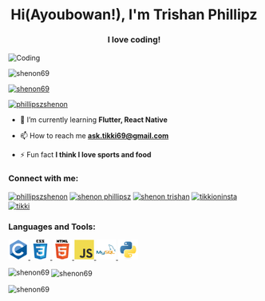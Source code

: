<h1 align="center">Hi(Ayoubowan!), I'm Trishan Phillipz</h1>
<h3 align="center">I love coding!</h3>
<img align="center" alt="Coding" width="400" src="https://media0.giphy.com/media/RbDKaczqWovIugyJmW/giphy.gif?cid=ecf05e47tf7anftarhnwed1t09c9bbes1gv2jjuej0pwxktw&rid=giphy.gif&ct=g">

<p align="left"> <img src="https://komarev.com/ghpvc/?username=shenon69&label=Profile%20views&color=0e75b6&style=flat" alt="shenon69" /> </p>

<p align="left"> <a href="https://github.com/ryo-ma/github-profile-trophy"><img src="https://github-profile-trophy.vercel.app/?username=shenon69" alt="shenon69" /></a> </p>

<p align="left"> <a href="https://twitter.com/phillipszshenon" target="blank"><img src="https://img.shields.io/twitter/follow/phillipszshenon?logo=twitter&style=for-the-badge" alt="phillipszshenon" /></a> </p>

- 🌱 I’m currently learning **Flutter, React Native**

- 📫 How to reach me **ask.tikki69@gmail.com**

- ⚡ Fun fact **I think I love sports and food**

<h3 align="left">Connect with me:</h3>
<p align="left">
<a href="https://twitter.com/phillipszshenon" target="blank"><img align="center" src="https://raw.githubusercontent.com/rahuldkjain/github-profile-readme-generator/master/src/images/icons/Social/twitter.svg" alt="phillipszshenon" height="30" width="40" /></a>
<a href="https://www.linkedin.com/in/shenon-phillipsz-908156244/" target="blank"><img align="center" src="https://raw.githubusercontent.com/rahuldkjain/github-profile-readme-generator/master/src/images/icons/Social/linked-in-alt.svg" alt="shenon phillipsz" height="30" width="40" /></a>
<a href="https://www.facebook.com/shenon.trishan.9" target="blank"><img align="center" src="https://raw.githubusercontent.com/rahuldkjain/github-profile-readme-generator/master/src/images/icons/Social/facebook.svg" alt="shenon trishan" height="30" width="40" /></a>
<a href="https://instagram.com/tikkioninsta" target="blank"><img align="center" src="https://raw.githubusercontent.com/rahuldkjain/github-profile-readme-generator/master/src/images/icons/Social/instagram.svg" alt="tikkioninsta" height="30" width="40" /></a>
<a href="https://www.youtube.com/channel/UCEyvg8kRo8Umi4B8CLH9JeA" target="blank"><img align="center" src="https://raw.githubusercontent.com/rahuldkjain/github-profile-readme-generator/master/src/images/icons/Social/youtube.svg" alt="tikki" ![giphy](https://user-images.githubusercontent.com/105484461/197392759-1024d575-d04d-424d-a9ec-e469173bfa8c.gif)
height="30" width="40" /></a>
</p>

<h3 align="left">Languages and Tools:</h3>
<p align="left"> <a href="https://www.cprogramming.com/" target="_blank" rel="noreferrer"> <img src="https://raw.githubusercontent.com/devicons/devicon/master/icons/c/c-original.svg" alt="c" width="40" height="40"/> </a>  <a href="https://www.w3schools.com/css/" target="_blank" rel="noreferrer"> <img src="https://raw.githubusercontent.com/devicons/devicon/master/icons/css3/css3-original-wordmark.svg" alt="css3" width="40" height="40"/> </a> <a href="https://www.w3.org/html/" target="_blank" rel="noreferrer"> <img src="https://raw.githubusercontent.com/devicons/devicon/master/icons/html5/html5-original-wordmark.svg" alt="html5" width="40" height="40"/> </a> <a href="https://developer.mozilla.org/en-US/docs/Web/JavaScript" target="_blank" rel="noreferrer"> <img src="https://raw.githubusercontent.com/devicons/devicon/master/icons/javascript/javascript-original.svg" alt="javascript" width="40" height="40"/> </a> <a href="https://www.mysql.com/" target="_blank" rel="noreferrer"> <img src="https://raw.githubusercontent.com/devicons/devicon/master/icons/mysql/mysql-original-wordmark.svg" alt="mysql" width="40" height="40"/> </a> <a href="https://www.python.org" target="_blank" rel="noreferrer"> <img src="https://raw.githubusercontent.com/devicons/devicon/master/icons/python/python-original.svg" alt="python" width="40" height="40"/> </a> </p>

<p><img align="left" src="https://github-readme-stats.vercel.app/api/top-langs?username=shenon69&show_icons=true&locale=en&layout=compact" alt="shenon69" /></p>

<p>&nbsp;<img align="center" src="https://github-readme-stats.vercel.app/api?username=shenon69&show_icons=true&locale=en" alt="shenon69" /></p>

<p><img align="center" src="https://github-readme-streak-stats.herokuapp.com/?user=shenon69&" alt="shenon69" /></p>

